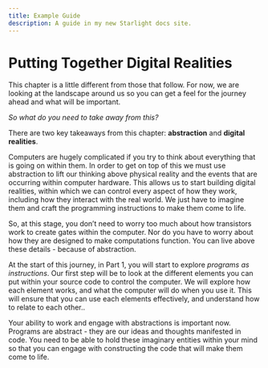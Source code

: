 ```yaml
---
title: Example Guide
description: A guide in my new Starlight docs site.
---
```


# Putting Together Digital Realities

This chapter is a little different from those that follow. For now, we are looking at the landscape around us so you can get a feel for the journey ahead and what will be important.

*So what do you need to take away from this?*

There are two key takeaways from this chapter: **abstraction** and **digital realities**.

Computers are hugely complicated if you try to think about everything that is going on within them. In order to get on top of this we must use abstraction to lift our thinking above physical reality and the events that are occurring within computer hardware. This allows us to start building digital realities, within which we can control every aspect of how they work, including how they interact with the real world. We just have to imagine them and craft the programming instructions to make them come to life.

So, at this stage, you don’t need to worry too much about how transistors work to create gates within the computer. Nor do you have to worry about how they are designed to make computations function. You can live above these details - because of abstraction.

At the start of this journey, in Part 1, you will start to explore *programs as instructions*. Our first step will be to look at the different elements you can put within your source code to control the computer. We will explore how each element works, and what the computer will do when you use it. This will ensure that you can use each elements effectively, and understand how to relate to each other..

Your ability to work and engage with abstractions is important now. Programs are abstract - they are our ideas and thoughts manifested in code. You need to be able to hold these imaginary entities within your mind so that you can engage with constructing the code that will make them come to life.
